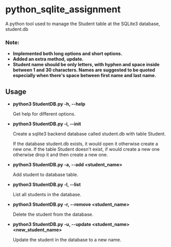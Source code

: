 # python_sqlite_assignment
A python tool used to manage the Student table at the SQLite3 database, student.db

### Note: 
* __Implemented both long options and short options.__
* __Added an extra method, update.__
* __Student name should be only letters, with hyphen and space inside between 1 and 30 characters. Names are suggested to be quoted especially when there's space between first name and last name.__

## Usage
* __python3 StudentDB.py -h, --help__

  Get help for different options.

* __python3 StudentDB.py -i, --init__

  Create a sqlite3 backend database called student.db with table Student. 
  
  If the database student.db exists, it would open it otherwise create a new one. If the table Student doesn't exist, if would create a new one otherwise drop it and then create a new one.

* __python3 StudentDB.py -a, --add <student_name>__
  
  Add student to database table. 

* __python3 StudentDB.py -l, --list__
  
  List all students in the database.

* __python3 StudentDB.py -r, --remove <student_name>__
  
  Delete the student from the database. 

* __python3 StudentDB.py -u, --update <student_name> <new_student_name>__
  
  Update the student in the database to a new name. 

